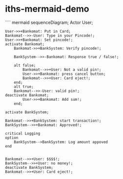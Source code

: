 # iths-mermaid-demo

´´´´ mermaid
sequenceDiagram;
    Actor User;
    
    User->>+Bankomat: Put in Card;
    Bankomat-->>-User: Type in your Pincode!;
    User->>+Bankomat: Set pincode!;
    activate Bankomat;
        Bankomat->>+BankSystem: Verify pincode!;

        BankSystem-->>-Bankomat: Response true / false!;

        alt false;
            Bankomat-->>+User: Not a valid pin!;
            User->>+Bankomat: press cancel button;
            Bankomat-->>+User: Card eject!;
        end;
        alt true;
        Bankomat-->>-User: valid pin!;
    deactivate Bankomat;
            User->>+Bankomat: Add sum!;
        end;
        
    activate BankSystem;
    
    Bankomat-->>+BankSystem: start transaction!;
    BankSystem-->>+Bankomat: Approved!;
    
    critical Logging
    option 
        BankSystem-->BankSystem: Log amount appoved
    end
    
    
    Bankomat-->>+User: $$$$!;
    BankSystem-->>+User: no money!;
    deactivate BankSystem;
    Bankomat-->>+User: Card eject!;
    
